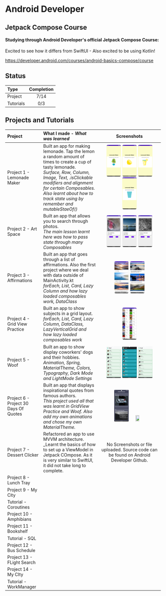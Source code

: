 # Android Developer

## Jetpack Compose Course

#### Studying through Android Developer's official Jetpack Compose Course: 
Excited to see how it differs from SwiftUI - Also excited to be using Kotlin!

https://developer.android.com/courses/android-basics-compose/course

## Status

| Type               | Completion |
| :----------------- | :--------: |
| Project            |   7/14   |
| Tutorials |    0/3     |

## Projects and Tutorials

| Project    | What I made - *What was learned*  | Screenshots |
| :-- | :-- | :--: |
| Project 1 -  Lemonade Maker | Built an app for making lemonade. Tap the lemon a random amount of times to create a cup of tasty lemonade. <br> _Surface, Row, Column, Image, Text, .isClickable modifiers and alignment for certain Composables. Also learnt about how to track state using by remember and mutableStaeOf()_  | <img src="https://github.com/thompson-dean/AndroidBasics-JetpackCompose/blob/main/LemonadeMaker/screenshots/screen01.png" width=25% height=25%> <img src="https://github.com/thompson-dean/AndroidBasics-JetpackCompose/blob/main/LemonadeMaker/screenshots/screen02.png" width=25% height=25%> <img src="https://github.com/thompson-dean/AndroidBasics-JetpackCompose/blob/main/LemonadeMaker/screenshots/screen03.png" width=25% height=25%> <img src="https://github.com/thompson-dean/AndroidBasics-JetpackCompose/blob/main/LemonadeMaker/screenshots/screen04.png" width=25% height=25%>  |
| Project 2 -  Art Space | Built an app that allows you to search through photos. <br> _The main lesson learnt here was how to pass state through many Composables_  | <img src="https://github.com/thompson-dean/AndroidBasics-JetpackCompose/blob/main/ArtSpace/screenshots/screen01.png" width=25% height=25%> <img src="https://github.com/thompson-dean/AndroidBasics-JetpackCompose/blob/main/ArtSpace/screenshots/screen02.png" width=25% height=25%> <img src="https://github.com/thompson-dean/AndroidBasics-JetpackCompose/blob/main/ArtSpace/screenshots/screen03.png" width=25% height=25%> |
| Project 3 -  Affirmations |  Built an app that goes through a list of affirmations. Also the first project where we deal with data outside of MainActivity.kt <br> _forEach, List, Card, Lazy Column and how lazy loaded composables work, DataClass_  | <img src="https://github.com/thompson-dean/AndroidBasics-JetpackCompose/blob/main/MyAffirmations/screenshots/screen01.png" width=25% height=25%> <img src="https://github.com/thompson-dean/AndroidBasics-JetpackCompose/blob/main/MyAffirmations/screenshots/screen02.png" width=25% height=25%> |
| Project 4 -  Grid View Practice | Built an app to show subjects in a grid layout. _forEach, List, Card, Lazy Column, DataClass, LazyVerticalGrid and how lazy loaded composables work_ | <img src="https://github.com/thompson-dean/AndroidBasics-JetpackCompose/blob/main/GridViewPractice/screenshots/screen01.png" width=25% height=25%> |
| Project 5 -  Woof | Built an app to show display coworkers' dogs and their hobbies. <br> _Animation, Spring, MaterialTheme, Colors, Typography, Dark Mode and LightMode Settings_  | <img src="https://github.com/thompson-dean/AndroidBasics-JetpackCompose/blob/main/Woof/screenshots/screen01.png" width=25% height=25%> <img src="https://github.com/thompson-dean/AndroidBasics-JetpackCompose/blob/main/Woof/screenshots/screen02.png" width=25% height=25%> <img src="https://github.com/thompson-dean/AndroidBasics-JetpackCompose/blob/main/Woof/screenshots/screen03.png" width=25% height=25%>  |
| Project 6 -  Project 30 Days Of Quotes | Built an app that displays inspirational quotes from famous authors. <br> _This project used all that was learnt in GridView Practice and Woof. Also add my own animations and chose my own MaterialTheme._ | <img src="https://github.com/thompson-dean/AndroidBasics-JetpackCompose/blob/main/Project30DaysOfQuotes/screenshots/screen01.png" width=25% height=25%> <img src="https://github.com/thompson-dean/AndroidBasics-JetpackCompose/blob/main/Project30DaysOfQuotes/screenshots/screen02.png" width=25% height=25%> |
| Project 7 -  Dessert Clicker | Refactored an app to use MVVM architecture. <br> _Learnt the basics of how to set up a ViewModel in Jetpack COmpose. As it is very similar to SwiftUI, it did not take long to complete.  | No Screenshots or file uploaded. Source code can be found on Android Developer Github. |
| Project 8 -  Lunch Tray |   |  |
| Project 9 -  My City |   |  |
| Tutorial -  Coroutines |   |  |
| Project 10 -  Amphibians |   |  |
| Project 11 -  Bookshelf |   |  |
| Tutorial -  SQL |   |  |
| Project 12 -  Bus Schedule |   |  |
| Project 13 -  FLight Search |   |  |
| Project 14 -  My CIty |   |  |
| Tutorial -  WorkManager |   |  |
